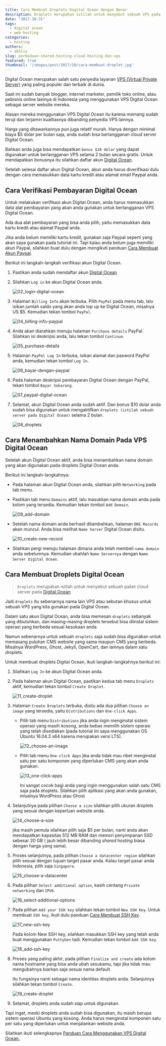 ```yaml
---
title: Cara Membuat Droplets Digital Ocean dengan Benar
description: Droplets merupakan istilah untuk menyebut sebuah VPS pada Digital Ocean. Berikut ini panduan lengkap cara membuat droplets Digital Ocean gratis 2 bulan.
date: "2017-10-31"
tags:
  - digital ocean
  - web hosting
categories:
  - hosting
authors:
  - akhlis
slug: perbedaan-shared-hosting-cloud-hosting-dan-vps
featured: true
thumbnail: '/images/post/2017/10/cara-membuat-droplet.jpg'
---
```


Digital Ocean merupakan salah satu penyedia layanan [VPS (Virtual Private Server)](https://nettren.com/apa-itu-vps) yang paling populer dan terbaik di dunia. 

Saat ini sudah banyak blogger, internet marketer, pemilik toko online, atau pebisnis online lainnya di Indonesia yang menggunakan VPS Digital Ocean sebagai server website mereka.

Alasan mereka menggunakan VPS Digital Ocean itu karena memang sudah teruji dan terjamin kualitasnya dibanding penyedia VPS lainnya.

Harga yang ditawarkannya pun juga relatif murah. Hanya dengan minimal biaya $5 dolar per bulan saja, anda sudah bisa berlangganan cloud server Digital Ocean.

Bahkan anda juga bisa mendapatkan `bonus $10 dolar` yang dapat digunakan untuk berlangganan VPS selama 2 bulan secara gratis. Untuk mendapatkan bonusnya itu silahkan daftar akun [Digital Ocean](https://m.do.co/c/29ffbe26bb28).

Setelah selesai daftar akun Digital Ocean, akun anda harus diverifikasi dulu dengan cara memasukkan data kartu kredit atau alamat email Paypal anda.

## Cara Verifikasi Pembayaran Digital Ocean
Untuk melakukan verifikasi akun Digital Ocean, anda harus memasukkan data alat pembayaran yang akan anda gunakan untuk berlangganan VPS Digital Ocean. 

Ada dua alat pembayaran yang bisa anda pilih, yaitu memasukkan data kartu kredit atau alamat Paypal anda.

Jika anda belum memiliki kartu kredit, gunakan saja Paypal seperti yang akan saya gunakan pada tutorial ini. Tapi kalau anda belum juga memiliki akun Paypal, silahkan buat dulu dengan mengikuti panduan [Cara Membuat Akun Paypal](https://nettren.com/cara-membuat-akun-paypal/).

Berikut ini langkah-langkah verifikasi akun Digital Ocean.
1. Pastikan anda sudah mendaftar akun [Digital Ocean](https://m.do.co/c/29ffbe26bb28)
2. Silahkan  `Log in` ke akun Digital Ocean anda.

    ![02_login-digital-ocean](/images/post/2017/10/02_login-digital-ocean.png)
3. Halaman `Billing Info` akan terbuka. Pilih `PayPal` pada menu tab, lalu isikan jumlah saldo yang akan anda top up ke Digital Ocean, misalnya US $5. Kemudian tekan tombol `PayPal`.

    ![04_billing-info-paypal](/images/post/2017/10/04_billing-info-paypal.jpg)
4. Anda akan diarahkan menuju halaman `Purchase details` PayPal. Silahkan isi deskripsi anda, lalu tekan tombol `Continue`.

    ![05_purchase-details](/images/post/2017/10/05_purchase-details.jpg)
5. Halaman `PayPal Log In` terbuka, isikan alamat dan pasword PayPal anda, kemudian tekan tombol `Log In`.

    ![06_bayar-dengan-paypal](/images/post/2017/10/06_bayar-dengan-paypal.jpg)
6. Pada halaman deskripsi pembayaran Digital Ocean dengan PayPal, tekan tombol `Bayar Sekarang`.

    ![07_paypal-digital-ocean](/images/post/2017/10/07_paypal-digital-ocean.jpg)
7. Selamat, akun Digital Ocean anda sudah aktif. Dan bonus $10 dolar anda sudah bisa digunakan untuk mengaktifkan `droplets (istilah sebuah server pada Digital Ocean)` selama 2 bulan.

    ![08_droplets](/images/post/2017/10/08_droplets.jpg)

## Cara Menambahkan Nama Domain Pada VPS Digital Ocean
Setelah akun Digital Ocean aktif, anda bisa menambahkan nama domain yang akan digunakan pada droplets Digital Ocean anda.

Berikut ini langkah-langkahnya:
- Pada halaman akun Digital Ocean anda, silahkan pilih `Networking` pada tab menu.
- Pastikan tab menu `Domains` aktif, lalu masukkan nama domain anda pada kolom yang tersedia. Kemudian tekan tombol `Add Domain`.

    ![09_add-domain](/images/post/2017/10/09_add-domain.jpg)
- Setelah nama domain anda berhasil ditambahkan, halaman `DNS Records` akan muncul. Anda bisa melihat `Name Server` Digital Ocean disitu.

    ![10_create-new-record](/images/post/2017/10/10_create-new-record.jpg)
- Silahkan pergi menuju halaman dimana anda telah membeli `nama domain` anda sebelumnya. Kemudian ubahlah `Name Servernya` dengan `Name Server Digital Ocean`.

## Cara Membuat Droplets Digital Ocean
> `Droplets` merupakan istilah untuk menyebut sebuah paket cloud server pada [Digital Ocean](https://m.do.co/c/29ffbe26bb28)

Jadi `droplets` itu sebenarnya nama lain VPS atau sebutan khusus untuk sebuah VPS yang kita gunakan pada Digital Ocean.

Dalam satu akun Digital Ocean, anda bisa memesan `droplets` sebanyak yang dibutuhkan, dan masing-masing droplets tersebut bisa diinstal sistem operasi yang berbeda sesuai kesukaan anda.

Namun sebenarnya untuk sebuah `droplets` saja sudah bisa digunakan untuk memasang puluhan CMS website yang sama maupun CMS yang berbeda. Misalnya WordPress, Ghost, Jekyll, OpenCart, dan lainnya dalam satu droplets.

Untuk membuat droplets Digital Ocean, ikuti langkah-langkahnya berikut ini:

1. Silahkan `Log In` ke akun Digital Ocean anda.
2. Pada halaman akun Digital Ocean, pastikan kedua tab menu `Droplets` aktif, kemudian tekan tombol `Create Droplet`.

    ![11_create-droplet](/images/post/2017/10/11_create-droplet.jpg)
3. Halaman `Create Droplets` terbuka, disitu ada dua pilihan `Choose an image` yang tersedia, yaitu `Distributions` dan `One-click Apps`.
     - Pilih tab menu `Distributions` jika anda ingin menginstal sistem operasi yang masih kosong, anda bebas memilih sistem operasi yang telah disediakan (pada tutorial ini saya menggunakan OS Ubuntu 16.04.3 x64 karena merupakan versi LTS).
     
         ![12_choose-an-image](/images/post/2017/10/12_choose-an-image.jpg)
     - Pilih tab menu `One-click Apps` jika anda tidak mau ribet menginstal satu per satu komponen yang diperlukan CMS yang akan anda gunakan. 
     
         ![13_one-click-apps](/images/post/2017/10/13_one-click-apps.jpg)
     
         Ini sangat cocok bagi anda yang ingin menggunakan salah satu CMS saja pada droplets. Silahkan pilih aplikasi yang akan anda gunakan, misalnya WordPress atau Ghost

4. Selanjutnya pada pilihan `Choose a size` silahkan pilih ukuran droplets yang sesuai dengan keperluan website anda.

    ![14_choose-a-size](/images/post/2017/10/14_choose-a-size.jpg)

    jika masih pemula silahkan pilih saja $5 per bulan, nanti anda akan mendapatkan kapasitas 512 MB RAM dan memori penyimpanan SSD sebesar 20 GB ( jauh lebih besar dibanding _shared hosting_ biasa dengan harga yang sama).
5. Proses selanjutnya, pada pilihan `Choose a datacenter region` silahkan pilih sesuai dengan tujuan target pasar anda. Kalau target pasar anda Indonesia, pilih saja `Singapore`.

    ![15_choose-a-datacenter](/images/post/2017/10/15_choose-a-datacenter.jpg)
6. Pada pilihan `Select additional option`, kasih centang `Private networking` dan `IPV6`.

    ![16_select-additional-options](/images/post/2017/10/16_select-additional-options.jpg)
7. Pada pilihan `Add your SSH key` silahkan tekan tombol `New SSH Key`. Untuk membuat `SSH key`, ikuti dulu panduan [Cara Membuat SSH Key](https://nettren.com/cara-membuat-ssh-key).

    ![17_new-ssh-key](/images/post/2017/10/17_new-ssh-key.jpg)
    
    Pada kolom New SSH key, silahkan masukkan SSH key yang telah anda buat menggunakan `PuttyGen` tadi. Kemudian tekan tombol `Add SSH key`.
    
    ![18_add-ssh-key](/images/post/2017/10/18_add-ssh-key.jpg)
8. Proses yang paling akhir, pada pilihan `Finalize and create` ada kolom nama hostname yang bisa anda ubah sesukamu, tapi jika tidak mau mengubahnya biarkan saja sesuai nama default. 
    
    Itu fungsinya nanti sebagai nama identitas droplets anda. Selanjutnya silahkan tekan tombol `Create`.
    
    ![19_create-droplet](/images/post/2017/10/19_create-droplet.jpg)
9. Selamat, droplets anda sudah siap untuk digunakan.

Tapi ingat, meski droplets anda sudah bisa digunakan, itu masih berupa sistem operasi Ubuntu yang kosong. Anda harus menginstal komponen satu per satu yang diperlukan untuk menjalankan website anda.

Silahkan ikuti selengkapnya [Panduan Cara Menggunakan VPS Digital Ocean.](https://nettren.com/cara-menggunakan-vps)

